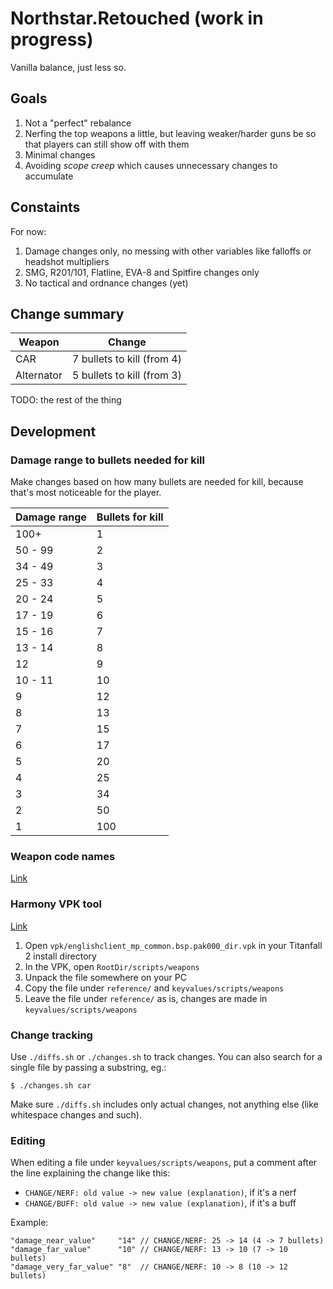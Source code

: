 Northstar.Retouched (work in progress)
================================================================================

Vanilla balance, just less so.

Goals
--------------------------------------------------------------------------------

  1. Not a "perfect" rebalance
  2. Nerfing the top weapons a little, but leaving weaker/harder guns be so that players can still show off with them
  3. Minimal changes
  4. Avoiding _scope creep_ which causes unnecessary changes to accumulate

Constaints
--------------------------------------------------------------------------------

For now:

  1. Damage changes only, no messing with other variables like falloffs or headshot multipliers
  2. SMG, R201/101, Flatline, EVA-8 and Spitfire changes only
  3. No tactical and ordnance changes (yet)

Change summary
--------------------------------------------------------------------------------

| Weapon     | Change                     |
|------------|----------------------------|
| CAR        | 7 bullets to kill (from 4) |
| Alternator | 5 bullets to kill (from 3) |

TODO: the rest of the thing

Development
--------------------------------------------------------------------------------

### Damage range to bullets needed for kill

Make changes based on how many bullets are needed for kill,
because that's most noticeable for the player.

| Damage range | Bullets for kill |
|--------------|------------------|
| 100+         | 1                |
| 50 - 99      | 2                |
| 34 - 49      | 3                |
| 25 - 33      | 4                |
| 20 - 24      | 5                |
| 17 - 19      | 6                |
| 15 - 16      | 7                |
| 13 - 14      | 8                |
| 12           | 9                |
| 10 - 11      | 10               |
| 9            | 12               |
| 8            | 13               |
| 7            | 15               |
| 6            | 17               |
| 5            | 20               |
| 4            | 25               |
| 3            | 34               |
| 2            | 50               |
| 1            | 100              |


### Weapon code names

[Link](https://r2northstar.gitbook.io/r2northstar-wiki/hosting-a-server-with-northstar/dedicated-server#weapons)

### Harmony VPK tool

[Link](https://github.com/harmonytf/HarmonyVPKTool/releases/tag/1.2.0)

  1. Open `vpk/englishclient_mp_common.bsp.pak000_dir.vpk` in your Titanfall 2 install directory
  2. In the VPK, open `RootDir/scripts/weapons`
  3. Unpack the file somewhere on your PC
  4. Copy the file under `reference/` and `keyvalues/scripts/weapons`
  5. Leave the file under `reference/` as is, changes are made in `keyvalues/scripts/weapons`

### Change tracking

Use `./diffs.sh` or `./changes.sh` to track changes. You can also search for a single file
by passing a substring, eg.:

    $ ./changes.sh car

Make sure `./diffs.sh` includes only actual changes, not anything else (like whitespace changes and such).

### Editing

When editing a file under `keyvalues/scripts/weapons`, put a comment after the line explaining
the change like this:

  * `CHANGE/NERF: old value -> new value (explanation)`, if it's a nerf
  * `CHANGE/BUFF: old value -> new value (explanation)`, if it's a buff

Example:

```
"damage_near_value"     "14" // CHANGE/NERF: 25 -> 14 (4 -> 7 bullets)
"damage_far_value"      "10" // CHANGE/NERF: 13 -> 10 (7 -> 10 bullets)
"damage_very_far_value" "8"  // CHANGE/NERF: 10 -> 8 (10 -> 12 bullets)
```
